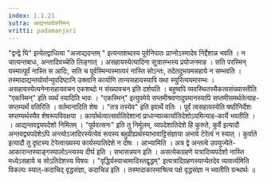 ```yaml
---
index: 1.1.21
sutra: आद्यन्तवदेकस्मिन्
vritti: padamanjari
---
```


 "द्वन्द्वे घि" इत्येतद्वाधित्वा "अजाद्यदन्तम् " इत्यन्तशब्दस्य पूर्वनिपातः प्राप्नोऽस्मादेव निर्द्देशान्न भवति । न चात्यन्तबाधः, अन्तादिवच्चेति लिङ्गात् । असहायस्येत्यादिना सूत्रारम्भस्य प्रयोजनमाह । सति परस्मिन् यस्मात्पूर्वं नास्ति स आदिः, सति च पूर्वस्मिन्यस्मात्परं नास्ति सोऽन्तः, तदेतदुभयमसहाये न सम्भवति । तस्मादाद्यन्तयोर्यान्युपदिष्टानि उक्तानि कार्याणि तान्यसहायस्यापि यथा स्युरित्ययमारम्भः । असहायस्येत्यनेनासहायवचन एकशब्दो न संख्यावचन इति दर्शयति । बहुष्वपि व्यवस्थितस्यैकत्वसंख्यास्तीति "एकस्मिन्" इति व्यर्थं स्यादिति भावः । "एकस्मिन्" इत्युपमेये सप्तमीश्रवणादुपमानस्यापि सप्तमीसमर्थतेत्याह-सप्तम्यर्थे वतिरिति । वर्तमानादिति शेषः । "तत्र तस्येव" इति इवार्थे वतिः । पूर्वं त्वसहायस्येति षष्ठीनिर्देशः सप्तम्यर्थस्यैव शेषरूपविवक्षया । कार्यार्थत्वात्सर्वातिदेशानां प्राधान्यात्कार्यातिदेशोऽयमित्याह-कार्ये भवतीति । । आद्यन्तवद्व्यपदेशो निमितम् । "पूर्ववत्सनः" इति तु निर्मूलम्, व्यपदेशातिदेशे हि कुरुते, कुर्वे इत्यादौ अन्तवद्व्यपदेशेऽपि अन्त्योऽजादिरस्येत्येवं रूपस्य बहुव्रीह्यर्थस्याभावाट्टिसंज्ञाया अभावे टेरेत्वं न स्यात् । कुर्वाते इत्यादौ तु दृष्टस्य टेरेत्वाख्यस्य कार्यस्यातिदेशे न दोषः । आभ्यामिति । अत्र द्वे अन्तत्वे उपयुज्येते-आकारान्तस्याङ्गस्यालोऽन्त्यस्य दीर्घ इति । सभासन्नयन इति । असत्येकग्रहणे यत्रादिव्यपदेशो नास्ति मध्येऽसहाये च सोऽतिदेशस्य विषयः । "वृद्धिर्यस्याचामादिस्तद्वृद्धम्" इत्यत्रादिग्रहणस्याप्येतदेव व्यावर्त्यमिति विकल्पः स्यात्-कदाचिद् वृद्धसंज्ञा, कदाचिन्न इति । तस्मादाकारमाश्रित्य पक्षे वृद्धसंज्ञा न भवतीति ग्रन्थार्थः ॥